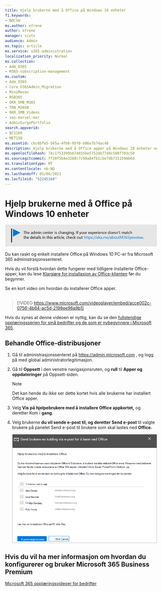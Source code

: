 ```yaml
---
title: Hjelp brukerne med å Office på Windows 10 enheter
f1.keywords:
- NOCSH
ms.author: efrene
author: efrene
manager: scotv
audience: Admin
ms.topic: article
ms.service: o365-administration
localization_priority: Normal
ms.collection:
- Adm_O365
- M365-subscription-management
ms.custom:
- Adm_O365
- Core_O365Admin_Migration
- MiniMaven
- MSB365
- OKR_SMB_M365
- TRN_M365B
- OKR_SMB_Videos
- seo-marvel-mar
- AdminSurgePortfolio
search.appverid:
- BCS160
- MET150
ms.assetid: cbc6bfe5-565a-4fb8-95f0-b06e7b74ac46
description: Hjelp brukerne med å Office apper på Windows 10 enheter og enkelt installere Office på Windows 10 PC-er fra Microsoft 365 administrasjonssenteret.
ms.openlocfilehash: 74c17533995b74655be57524b77d9c508f703c50
ms.sourcegitcommit: ff20f5b4e3268c7c98a84fb1cbe7db7151596b6d
ms.translationtype: MT
ms.contentlocale: nb-NO
ms.lasthandoff: 05/06/2021
ms.locfileid: "52245168"
---
```

# <a name="help-your-users-install-office-on-windows-10-devices"></a>Hjelp brukerne med å Office på Windows 10 enheter

[![Etikett for å gi deg beskjed om at administrasjonssenteret endres. Du finner mer informasjon på aka.ms/aboutM365preview.](../media/m365admincenterchanging.png)](/office365/admin/microsoft-365-admin-center-preview)

Du kan raskt og enkelt installere Office på Windows 10 PC-er fra Microsoft 365 administrasjonssenteret.
  
Hvis du vil forstå hvordan dette fungerer med tidligere installerte Office-apper, kan du lese [Klargjøre for installasjon av Office-klienten](prepare-for-office-client-deployment.md) før du begynner.

Se en kort video om hvordan du installerer Office apper.<br><br>

> [!VIDEO https://www.microsoft.com/videoplayer/embed/acce002c-0756-4b64-ac5d-2198ee96a9b1] 

Hvis du synes at denne videoen er nyttig, kan du se den [fullstendige opplæringsserien for små bedrifter og de som er nybegynnere i Microsoft 365](../business-video/index.yml).

## <a name="manage-office-deployments"></a>Behandle Office-distribusjoner

1. Gå til administrasjonssenteret på <a href="https://go.microsoft.com/fwlink/p/?linkid=2024339" target="_blank">https://admin.microsoft.com</a> , og logg på med global administratorlegitimasjon. 

2. Gå til **Oppsett** i den venstre navigasjonsruten, og **rull** til **Apper og oppdateringer** på Oppsett-siden.
    > [!NOTE]
    > Det kan hende du ikke ser dette kortet hvis alle brukerne har installert Office apper.
  
3. Velg **Vis på hjelpebrukere med å installere Office appkortet,** og deretter Kom i **gang**.
    
4. Velg brukerne **du vil sende e-post til, og deretter Send e-post** til valgte brukere på panelet Send e-post til brukere som skal lastes ned **Office.**

   ![Velg brukere som skal sende e-post Office nedlastingskoblingen.](../media/sendemailtousers.png)

## <a name="for-more-on-setting-up-and-using-microsoft-365-business-premium"></a>Hvis du vil ha mer informasjon om hvordan du konfigurerer og bruker Microsoft 365 Business Premium

[Microsoft 365 opplæringsvideoer for bedrifter](../business-video/index.yml)